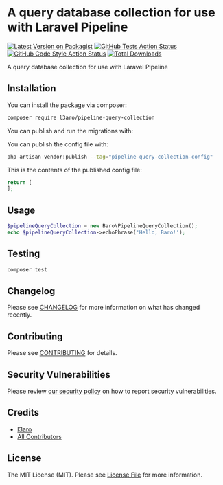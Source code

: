 
# A query database collection for use with Laravel Pipeline

[![Latest Version on Packagist](https://img.shields.io/packagist/v/l3aro/pipeline-query-collection.svg?style=flat-square)](https://packagist.org/packages/l3aro/pipeline-query-collection)
[![GitHub Tests Action Status](https://img.shields.io/github/workflow/status/l3aro/pipeline-query-collection/run-tests?label=tests)](https://github.com/l3aro/pipeline-query-collection/actions?query=workflow%3Arun-tests+branch%3Amain)
[![GitHub Code Style Action Status](https://img.shields.io/github/workflow/status/l3aro/pipeline-query-collection/Check%20&%20fix%20styling?label=code%20style)](https://github.com/l3aro/pipeline-query-collection/actions?query=workflow%3A"Check+%26+fix+styling"+branch%3Amain)
[![Total Downloads](https://img.shields.io/packagist/dt/l3aro/pipeline-query-collection.svg?style=flat-square)](https://packagist.org/packages/l3aro/pipeline-query-collection)

A query database collection for use with Laravel Pipeline

## Installation

You can install the package via composer:

```bash
composer require l3aro/pipeline-query-collection
```

You can publish and run the migrations with:

You can publish the config file with:

```bash
php artisan vendor:publish --tag="pipeline-query-collection-config"
```

This is the contents of the published config file:

```php
return [
];
```

## Usage

```php
$pipelineQueryCollection = new Baro\PipelineQueryCollection();
echo $pipelineQueryCollection->echoPhrase('Hello, Baro!');
```

## Testing

```bash
composer test
```

## Changelog

Please see [CHANGELOG](CHANGELOG.md) for more information on what has changed recently.

## Contributing

Please see [CONTRIBUTING](https://github.com/spatie/.github/blob/main/CONTRIBUTING.md) for details.

## Security Vulnerabilities

Please review [our security policy](../../security/policy) on how to report security vulnerabilities.

## Credits

- [l3aro](https://github.com/l3aro)
- [All Contributors](../../contributors)

## License

The MIT License (MIT). Please see [License File](LICENSE.md) for more information.
